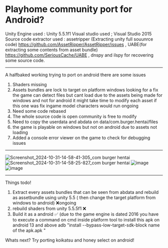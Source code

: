 # Playhome community port for Android?

 Unity Engine used : Unity 5.5.1f1
 Visual studio used ; Visual Studio 2015
Source code extractor used : assetripper (Extracting unity full souunrce code) https://github.com/AssetRipper/AssetRipper/issues , UABE(for extracting some contents from asset bundle) https://github.com/SeriousCache/UABE , dnspy and ilspy for recovering some source code.

-------------------------------------------------------------------------------------------------------
 A halfbaked working trying to port on android there are some issues
 1. Shaders missing 
 2. Assets bundles are lock to target on platform windows looking for a fix the game can detect files but cant load due to the assets being made for windows and not for android it might take time to modify each asset if this one was fix ingame model characters would run ongoing
 3.  Need some code rebased
 4.  The whole source code is open community is free to modify
5. Need to copy the userdata and abdata on data/com.burger.hentai/files
6. the game is playable on windows but not on android due to assets not loading
7.  Added a console error viewer on the game to check for debugging issues
---------------------------------------------------------------------------------------------------------
![Screenshot_2024-10-31-14-58-41-305_com burger hentai](https://github.com/user-attachments/assets/50243274-3695-4fa0-bb45-6068c7f0856b)
![Screenshot_2024-10-31-14-58-25-827_com burger hentai](https://github.com/user-attachments/assets/99a76f08-0bbd-4369-a511-47e41b5396cd)
![image](https://github.com/user-attachments/assets/f60548a6-4a65-4c05-bc13-8b63eb49e23e)
![image](https://github.com/user-attachments/assets/ec9fa3c2-b5a9-4056-95f1-12c359786784)

------------------------------------------------------------------------------------------------------
Things todo!

1. Extract every assets bundles that can be seen from abdata and rebuild as assetbundle using unity 5.5 ( then change the target platform from windows to android) ❌ongoing
2.  rebuild shaders from unity 5.5.5f1 ❌
3.  Build it as a android ✅ (due to the game engine is dated 2016 you have to execute a command on cmd inside platform tool to install this apk on android 13 and above adb "install --bypass-low-target-sdk-block name of the apk.apk "

Whats next?
Try porting koikatsu and honey select on android!
